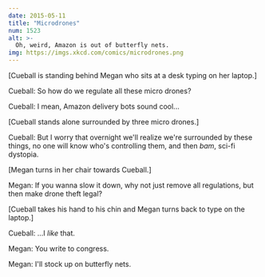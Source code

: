 ```yaml
---
date: 2015-05-11
title: "Microdrones"
num: 1523
alt: >-
  Oh, weird, Amazon is out of butterfly nets.
img: https://imgs.xkcd.com/comics/microdrones.png
---
```

[Cueball is standing behind Megan who sits at a desk typing on her laptop.]

Cueball: So how do we regulate all these micro drones?

Cueball: I mean, Amazon delivery bots sound cool...

[Cueball stands alone surrounded by three micro drones.]

Cueball: But I worry that overnight we'll realize we're surrounded by these things, no one will know who's controlling them, and then *bam*, sci-fi dystopia.

[Megan turns in her chair towards Cueball.]

Megan: If you wanna slow it down, why not just remove all regulations, but then make drone theft legal?

[Cueball takes his hand to his chin and Megan turns back to type on the laptop.]

Cueball: ...I *like* that.

Megan: You write to congress.

Megan: I'll stock up on butterfly nets.